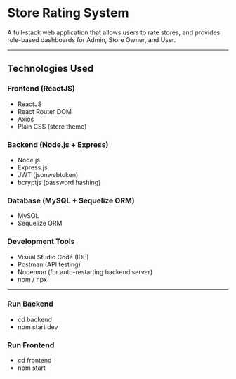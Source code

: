 #  Store Rating System

A full-stack web application that allows users to rate stores, and provides role-based dashboards for Admin, Store Owner, and User.

---

##  Technologies Used

###  Frontend (ReactJS)
- ReactJS
- React Router DOM
- Axios
- Plain CSS (store theme)

###  Backend (Node.js + Express)
- Node.js
- Express.js
- JWT (jsonwebtoken)
- bcryptjs (password hashing)

###  Database (MySQL + Sequelize ORM)
- MySQL
- Sequelize ORM

###  Development Tools
- Visual Studio Code (IDE)
- Postman (API testing)
- Nodemon (for auto-restarting backend server)
- npm / npx

---

### Run Backend
- cd backend
- npm start dev

### Run Frontend
- cd frontend
- npm start

